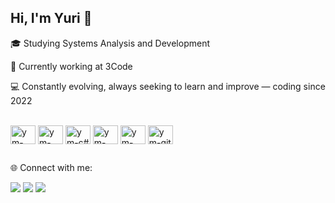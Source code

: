 ## Hi, I'm Yuri 👋

🎓 Studying Systems Analysis and Development

💼 Currently working at 3Code

💻 Constantly evolving, always seeking to learn and improve — coding since 2022

<div style="display: inline_block"><br>
  <img align="center" alt="ym-next" height="30" width="40" src="https://cdn.jsdelivr.net/gh/devicons/devicon@latest/icons/nextjs/nextjs-original.svg" width="40" height="40"/>
  <img align="center" alt="ym-react" height="30" width="40" src="https://cdn.jsdelivr.net/gh/devicons/devicon@latest/icons/react/react-original.svg" width="40" height="40"/>
  <img align="center" alt="ym-c#" height="30" width="40" src="https://cdn.jsdelivr.net/gh/devicons/devicon@latest/icons/csharp/csharp-original.svg" width="40" height="40"/>
  <img align="center" alt="ym-nest" height="30" width="40" src="https://cdn.jsdelivr.net/gh/devicons/devicon@latest/icons/nestjs/nestjs-original.svg" width="40" height="40"/>
  <img align="center" alt="ym-node" height="30" width="40" src="https://cdn.jsdelivr.net/gh/devicons/devicon@latest/icons/nodejs/nodejs-original-wordmark.svg" width="40" height="40"/>
  <img align="center" alt="ym-git" height="30" width="40" src="https://cdn.jsdelivr.net/gh/devicons/devicon/icons/git/git-original.svg" width="40" height="40"/>
</div>


##

🌐 Connect with me:

<div>
<a href="https://www.instagram.com/yyurimelo/" target="_blank"><img loading="lazy" src="https://img.shields.io/badge/-Instagram-%23E4405F?style=for-the-badge&logo=instagram&logoColor=white" target="_blank"></a>
<a href = "mailto:yuri.devsy@gmail.com"><img loading="lazy" src="https://img.shields.io/badge/Gmail-D14836?style=for-the-badge&logo=gmail&logoColor=white" target="_blank"></a>
<a href="https://www.linkedin.com/in/yyurimelo/" target="_blank"><img loading="lazy" src="https://img.shields.io/badge/-LinkedIn-%230077B5?style=for-the-badge&logo=linkedin&logoColor=white" target="_blank"></a>   
</div>
